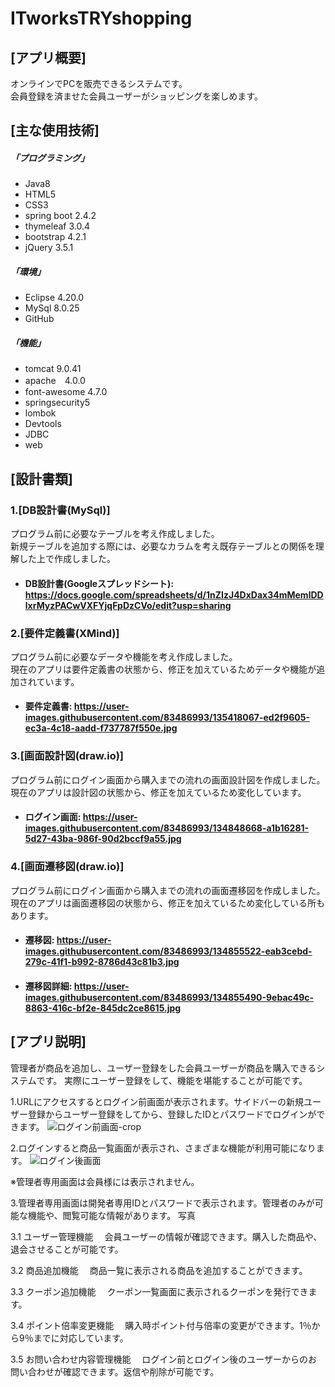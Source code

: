 # ITworksTRYshopping

## [アプリ概要]
オンラインでPCを販売できるシステムです。  
会員登録を済ませた会員ユーザーがショッピングを楽しめます。

## [主な使用技術]
##### 「プログラミング」
* Java8
* HTML5
* CSS3
* spring boot 2.4.2
* thymeleaf 3.0.4
* bootstrap 4.2.1
* jQuery 3.5.1
##### 「環境」
* Eclipse 4.20.0
* MySql 8.0.25
* GitHub
##### 「機能」
* tomcat 9.0.41
* apache　4.0.0
* font-awesome 4.7.0
* springsecurity5
* lombok
* Devtools
* JDBC
* web



 ## [設計書類]
 
 
### 1.[DB設計書(MySql)]  
プログラム前に必要なテーブルを考え作成しました。  
新規テーブルを追加する際には、必要なカラムを考え既存テーブルとの関係を理解した上で作成しました。

* #### DB設計書(Googleスプレッドシート): https://docs.google.com/spreadsheets/d/1nZIzJ4DxDax34mMemlDDlxrMyzPACwVXFYjqFpDzCVo/edit?usp=sharing

### 2.[要件定義書(XMind)]  
プログラム前に必要なデータや機能を考え作成しました。  
現在のアプリは要件定義書の状態から、修正を加えているためデータや機能が追加されています。  
* #### 要件定義書: https://user-images.githubusercontent.com/83486993/135418067-ed2f9605-ec3a-4c18-aadd-f737787f550e.jpg

### 3.[画面設計図(draw.io)]  
プログラム前にログイン画面から購入までの流れの画面設計図を作成しました。  
現在のアプリは設計図の状態から、修正を加えているため変化しています。
* #### ログイン画面: https://user-images.githubusercontent.com/83486993/134848668-a1b16281-5d27-43ba-986f-90d2bccf9a55.jpg

### 4.[画面遷移図(draw.io)]  
プログラム前にログイン画面から購入までの流れの画面遷移図を作成しました。  
現在のアプリは画面遷移図の状態から、修正を加えているため変化している所もあります。
* #### 遷移図: https://user-images.githubusercontent.com/83486993/134855522-eab3cebd-279c-41f1-b992-8786d43c81b3.jpg
* #### 遷移図詳細: https://user-images.githubusercontent.com/83486993/134855490-9ebac49c-8863-416c-bf2e-845dc2ce8615.jpg







## [アプリ説明] ##

管理者が商品を追加し、ユーザー登録をした会員ユーザーが商品を購入できるシステムです。
実際にユーザー登録をして、機能を堪能することが可能です。

1.URLにアクセスするとログイン前画面が表示されます。サイドバーの新規ユーザー登録からユーザー登録をしてから、登録したIDとパスワードでログインができます。
![ログイン前画面-crop](https://user-images.githubusercontent.com/83486993/134625852-d02dbba7-68af-40fc-a1b8-d996f31eee8a.png)

2.ログインすると商品一覧画面が表示され、さまざまな機能が利用可能になります。
![ログイン後画面](https://user-images.githubusercontent.com/83486993/134626218-54cfcd64-e41a-443d-ab76-281a2c2fd6b5.png)

※管理者専用画面は会員様には表示されません。


3.管理者専用画面は開発者専用IDとパスワードで表示されます。管理者のみが可能な機能や、閲覧可能な情報があります。
写真

3.1 ユーザー管理機能
　会員ユーザーの情報が確認できます。購入した商品や、退会させることが可能です。

3.2 商品追加機能
　商品一覧に表示される商品を追加することができます。

3.3 クーポン追加機能
　クーポン一覧画面に表示されるクーポンを発行できます。

3.4 ポイント倍率変更機能
　購入時ポイント付与倍率の変更ができます。1％から9％までに対応しています。

3.5 お問い合わせ内容管理機能
　ログイン前とログイン後のユーザーからのお問い合わせが確認できます。返信や削除が可能です。









